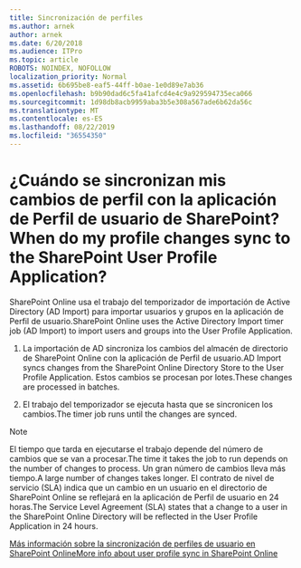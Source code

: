 ```yaml
---
title: Sincronización de perfiles
ms.author: arnek
author: arnek
ms.date: 6/20/2018
ms.audience: ITPro
ms.topic: article
ROBOTS: NOINDEX, NOFOLLOW
localization_priority: Normal
ms.assetid: 6b695be8-eaf5-44ff-b0ae-1e0d89e7ab36
ms.openlocfilehash: b9b90dad6c5fa41afcd4e4c9a929594735eca066
ms.sourcegitcommit: 1d98db8acb9959aba3b5e308a567ade6b62da56c
ms.translationtype: MT
ms.contentlocale: es-ES
ms.lasthandoff: 08/22/2019
ms.locfileid: "36554350"
---
```

# <a name="when-do-my-profile-changes-sync-to-the-sharepoint-user-profile-application"></a><span data-ttu-id="fce8c-102">¿Cuándo se sincronizan mis cambios de perfil con la aplicación de Perfil de usuario de SharePoint?</span><span class="sxs-lookup"><span data-stu-id="fce8c-102">When do my profile changes sync to the SharePoint User Profile Application?</span></span>

<span data-ttu-id="fce8c-103">SharePoint Online usa el trabajo del temporizador de importación de Active Directory (AD Import) para importar usuarios y grupos en la aplicación de Perfil de usuario.</span><span class="sxs-lookup"><span data-stu-id="fce8c-103">SharePoint Online uses the Active Directory Import timer job (AD Import) to import users and groups into the User Profile Application.</span></span> 
  
1. <span data-ttu-id="fce8c-104">La importación de AD sincroniza los cambios del almacén de directorio de SharePoint Online con la aplicación de Perfil de usuario.</span><span class="sxs-lookup"><span data-stu-id="fce8c-104">AD Import syncs changes from the SharePoint Online Directory Store to the User Profile Application.</span></span> <span data-ttu-id="fce8c-105">Estos cambios se procesan por lotes.</span><span class="sxs-lookup"><span data-stu-id="fce8c-105">These changes are processed in batches.</span></span>
    
2. <span data-ttu-id="fce8c-106">El trabajo del temporizador se ejecuta hasta que se sincronicen los cambios.</span><span class="sxs-lookup"><span data-stu-id="fce8c-106">The timer job runs until the changes are synced.</span></span>
    
> [!NOTE]
> <span data-ttu-id="fce8c-107">El tiempo que tarda en ejecutarse el trabajo depende del número de cambios que se van a procesar.</span><span class="sxs-lookup"><span data-stu-id="fce8c-107">The time it takes the job to run depends on the number of changes to process.</span></span> <span data-ttu-id="fce8c-108">Un gran número de cambios lleva más tiempo.</span><span class="sxs-lookup"><span data-stu-id="fce8c-108">A large number of changes takes longer.</span></span> <span data-ttu-id="fce8c-109">El contrato de nivel de servicio (SLA) indica que un cambio en un usuario en el directorio de SharePoint Online se reflejará en la aplicación de Perfil de usuario en 24 horas.</span><span class="sxs-lookup"><span data-stu-id="fce8c-109">The Service Level Agreement (SLA) states that a change to a user in the SharePoint Online Directory will be reflected in the User Profile Application in 24 hours.</span></span> 
  
[<span data-ttu-id="fce8c-110">Más información sobre la sincronización de perfiles de usuario en SharePoint Online</span><span class="sxs-lookup"><span data-stu-id="fce8c-110">More info about user profile sync in SharePoint Online</span></span>](https://go.microsoft.com/fwlink/?linkid=875671)
  

